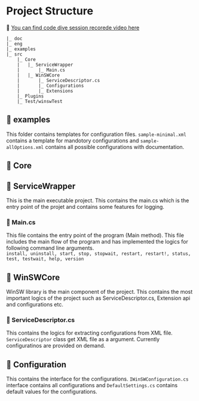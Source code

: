 # Project Structure

:movie_camera: [You can find code dive session recorede video here](https://youtu.be/_adhRj19ESY)

```
|_ doc
|_ eng
|_ examples
|_ src
    |_ Core
    |   |_ ServiceWrapper
    |       |_ Main.cs
    |   |_ WinSWCore
    |       |_ ServiceDescriptor.cs
    |       |_ Configurations
    |       |_ Extensions
    |_ Plugins
    |_ Test/winswTest
```

## :open_file_folder: examples

This folder contains templates for configuration files. `sample-minimal.xml` contains a template for mandotory configurations and `sample-allOptions.xml` contains all possible configurations with documentation.

## :open_file_folder: Core

## :notebook: ServiceWrapper

This is the main executable project. This contains the main.cs which is the entry point of the projet and contains some features for logging.

### :page_facing_up: Main.cs

This file contains the entry point of the program (Main method). This file includes the main flow of the program and has implemented the logics for following command line arguments.  
 ```install, uninstall, start, stop, stopwait, restart, restart!, status, test, testwait, help, version```

## :notebook: WinSWCore

WinSW library is the main component of the project. This contains the most important logics of the project such as ServiceDescriptor.cs, Extension api and configurations etc.

### :page_facing_up: ServiceDescriptor.cs

This contains the logics for extracting configurations from XML file. ```ServiceDescriptor``` class get XML file as a argument. Currently configuratinos are provided on demand.

## :open_file_folder: Configuration

This contains the interface for the configurations. ```IWinSWConfiguration.cs``` interface contains all configurations and  ```DefaultSettings.cs``` contains default values for the configurations.
